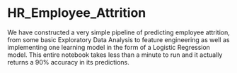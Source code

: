 # HR_Employee_Attrition
We have constructed a very simple pipeline of predicting employee attrition, from some basic Exploratory Data Analysis to feature engineering as well as implementing one learning model in the form of a Logistic Regression model. This entire notebook takes less than a minute to run and it actually returns a 90% accuracy in its predictions.
